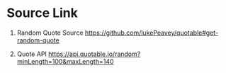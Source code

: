 # Source Link

1. Random Quote Source
   https://github.com/lukePeavey/quotable#get-random-quote

2. Quote API
   https://api.quotable.io/random?minLength=100&maxLength=140